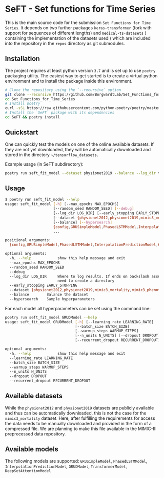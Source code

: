 # SeFT - Set functions for Time Series

This is the main source code for the submission `Set Functions for Time
Series`. It depends on two further packages `keras-transformer` (fork with
support for sequences of different lengths) and `medical-ts-datasets`
( containing the implementation of the datasets used ) which are included into
the repository in the `repos` directory as git submodules. 

## Installation

The project requires at least python version `3.7` and is set up to use
`poetry` packaging utility. The easiest way to get started is to create
a virtual python environment and to install the package inside this
environment.

```bash
# Clone the repository using the `--recursive` option
git clone --recursive https://github.com/BorgwardtLab/Set_Functions_for_Time_Series.git
cd Set_Functions_for_Time_Series
# Install poetry
curl -sSL https://raw.githubusercontent.com/python-poetry/poetry/master/get-poetry.py | python
# Install the `SeFT` package with its dependencies
cd SeFT && poetry install
```

## Quickstart

One can quickly test the models on one of the online available datasets. If
they are not yet downloaded, they will be automatically downloaded and stored
in the directory `~/tensorflow_datasets`.

Example usage (in SeFT subdirectory):
```bash
poetry run seft_fit_model --dataset physionet2019 --balance --log_dir test_transformer TransformerModel 
```

## Usage
```bash
$ poetry run seft_fit_model --help
usage: seft_fit_model [-h] [--max_epochs MAX_EPOCHS]
                      [--random_seed RANDOM_SEED] [--debug]
                      [--log_dir LOG_DIR] [--early_stopping EARLY_STOPPING]
                      [--dataset {physionet2012,physionet2019,mimic3_mortality,mimic3_phenotyping}]
                      [--balance] [--hypersearch]
                      {config,GRUSimpleModel,PhasedLSTMModel,InterpolationPredictionModel,GRUDModel,TransformerModel,DeepSetAttentionModel}
                      ...

positional arguments:
  {config,GRUSimpleModel,PhasedLSTMModel,InterpolationPredictionModel,GRUDModel,TransformerModel,DeepSetAttentionModel}

optional arguments:
  -h, --help            show this help message and exit
  --max_epochs MAX_EPOCHS
  --random_seed RANDOM_SEED
  --debug
  --log_dir LOG_DIR     Where to log results. If ends on backslash assume we
                        need to create a directory
  --early_stopping EARLY_STOPPING
  --dataset {physionet2012,physionet2019,mimic3_mortality,mimic3_phenotyping}
  --balance        Balance the dataset
  --hypersearch    Sample hyperparameters

```

For each model all hyperparameters can be set using the command line:
```bash
poetry run seft_fit_model GRUDModel --help
usage: seft_fit_model GRUDModel [-h] [--learning_rate LEARNING_RATE]
                                [--batch_size BATCH_SIZE]
                                [--warmup_steps WARMUP_STEPS]
                                [--n_units N_UNITS] [--dropout DROPOUT]
                                [--recurrent_dropout RECURRENT_DROPOUT]

optional arguments:
  -h, --help            show this help message and exit
  --learning_rate LEARNING_RATE
  --batch_size BATCH_SIZE
  --warmup_steps WARMUP_STEPS
  --n_units N_UNITS
  --dropout DROPOUT
  --recurrent_dropout RECURRENT_DROPOUT
```

## Available datasets

While the `physionet2012` and `physionet2019` datasets are publicly available
and thus can be automatically downloaded, this is not the case for the
`mimic3_mortality` dataset. Here, after fulfilling the requirements for access
the data needs to be manually downloaded and provided in the form of
a compressed file. We are planning to make this file available in the MIMIC-III
preprocessed data repository.


## Available models

The following models are supported:
`GRUSimpleModel`, `PhasedLSTMModel`, `InterpolationPredictionModel`,
`GRUDModel`, `TransformerModel`, `DeepSetAttentionModel`
